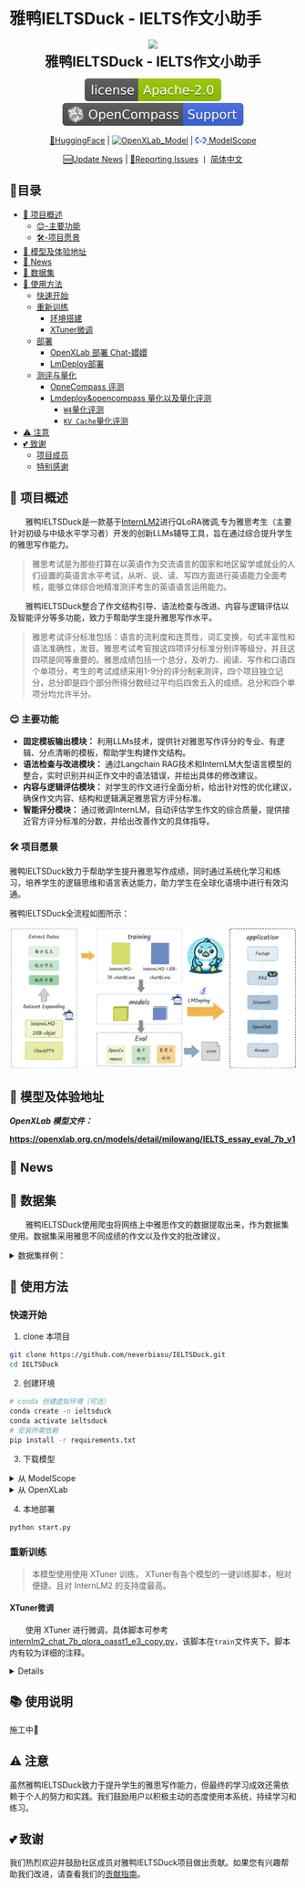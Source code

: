 # 雅鸭IELTSDuck - IELTS作文小助手
<div align="center">


<img src="./ICON.jpg" style="width: 20%">
  <div align="center">
    <b><font size="5">雅鸭IELTSDuck - IELTS作文小助手</font></b>
  </div>


[![license][license-image]][license-url]
[![evaluation][evaluation-image]][evaluation-url]

[🤗HuggingFace]() | [![OpenXLab_Model][OpenXLab_Model-image]][OpenXLab_Model-url] | [<img src="./images/modelscope_logo.png" width="20px" /> ModelScope][ModelScope-url]

[🆕Update News](#-news) | [🤔Reporting Issues][Issues-url] 丨 
 [简体中文](./README.md)

[license-image]: ./images/license.svg
[evaluation-image]: ./images/compass_support.svg
[OpenXLab_Model-image]: https://cdn-static.openxlab.org.cn/header/openxlab_models.svg
[OpenXLab_App-image]: https://cdn-static.openxlab.org.cn/app-center/openxlab_app.svg
[bilibili-image]: https://img.shields.io/badge/AMchat-bilibili-%23fb7299

[license-url]: ./LICENSE
[evaluation-url]: https://github.com/internLM/OpenCompass/
[OpenXLab_Model-url]: https://openxlab.org.cn/models/detail/milowang/IELTS_essay_eval_7b_v1
[OpenXLab_App-url]: https://openxlab.org.cn/apps/detail/BYCJS/Chat_huanhuan
[ModelScope-url]: https://www.modelscope.cn/models/kmno4zx/huanhuan-chat-internlm2-1_8b/summary
[Issues-url]: https://github.com/KMnO4-zx/xlab-huanhuan/issues


</div>

## 📝目录

- [📖 项目概述](#📖-项目概述)
  - [😊-主要功能](#😊-主要功能)
  - [🛠️-项目愿景](#🛠️-项目愿景)
- [🔗 模型及体验地址](#🔗-模型及体验地址)
- [🚀 News](#🚀-news)
- [🧾 数据集](#🧾-数据集)
- [💼 使用方法](#💼-使用方法)
  - [快速开始](#快速开始)
  - [重新训练](#重新训练)
    - [环境搭建](#环境搭建)
    - [XTuner微调](#xtuner微调)
  - [部署](#部署)
      - [OpenXLab 部署 Chat-嬛嬛](#openxlab-部署-chat-嬛嬛)
      - [LmDeploy部署](#lmdeploy部署)
  - [测评与量化](#测评与量化)
      - [OpneCompass 评测](#opnecompass-评测)
      - [Lmdeploy\&opencompass 量化以及量化评测](#lmdeployopencompass-量化以及量化评测)
        - [`W4`量化评测](#w4量化评测)
        - [`KV Cache`量化评测](#kv-cache量化评测)
- [⚠️ 注意](#⚠️-注意)
- [💕 致谢](#💕-致谢)
  - [项目成员](#项目成员)
  - [特别感谢](#特别感谢)



## 📖 项目概述

&emsp;&emsp;雅鸭IELTSDuck是一款基于[InternLM2](https://github.com/InternLM/InternLM.git)进行QLoRA微调,专为雅思考生（主要针对初级与中级水平学习者）开发的创新LLMs辅导工具，旨在通过综合提升学生的雅思写作能力。

> 雅思考试是为那些打算在以英语作为交流语言的国家和地区留学或就业的人们设置的英语言水平考试，从听、说、读、写四方面进行英语能力全面考核，能够立体综合地精准测评考生的英语语言运用能力。


&emsp;&emsp;雅鸭IELTSDuck整合了作文结构引导、语法检查与改进、内容与逻辑评估以及智能评分等多功能，致力于帮助学生提升雅思写作水平。

> 雅思考试评分标准包括：语言的流利度和连贯性，词汇变换，句式丰富性和语法准确性，发音。雅思考试考官按这四项评分标准分别评等级分，并且这四项是同等重要的。雅思成绩包括一个总分，及听力、阅读、写作和口语四个单项分，考生的考试成绩采用1-9分的评分制来测评，四个项目独立记分，总分即是四个部分所得分数经过平均后四舍五入的成绩。总分和四个单项分均允许半分。

### 😊 主要功能

- **固定模板输出模块：** 利用LLMs技术，提供针对雅思写作评分的专业、有逻辑、分点清晰的模板，帮助学生构建作文结构。
- **语法检查与改进模块：** 通过Langchain RAG技术和InternLM大型语言模型的整合，实时识别并纠正作文中的语法错误，并给出具体的修改建议。
- **内容与逻辑评估模块：** 对学生的作文进行全面分析，给出针对性的优化建议，确保作文内容、结构和逻辑满足雅思官方评分标准。
- **智能评分模块：** 通过微调InternLM，自动评估学生作文的综合质量，提供接近官方评分标准的分数，并给出改善作文的具体指导。

### 🛠️ 项目愿景

雅鸭IELTSDuck致力于帮助学生提升雅思写作成绩，同时通过系统化学习和练习，培养学生的逻辑思维和语言表达能力，助力学生在全球化语境中进行有效沟通。

雅鸭IELTSDuck全流程如图所示：

<p align="center">
    <img src="./images/架构.png" alt="alt text">
</p>

## 🔗 模型及体验地址

***OpenXLab 模型文件：***

**https://openxlab.org.cn/models/detail/milowang/IELTS_essay_eval_7b_v1**


## 🚀 News


## 🧾 数据集

&emsp;&emsp;雅鸭IELTSDuck使用爬虫将网络上中雅思作文的数据提取出来，作为数据集使用。数据集采用雅思不同成绩的作文以及作文的批改建议，
<details>
<summary>数据集样例：</summary>

题目
```text

Interview form the basic selection criteria for most large companies. However, some people think that interview is not a reliable method of choosing whom to employ and there are better methods. To what extent to you agree or disagree?	

文章
To agree or disagree with the statement that interviews are the basic filteration criteria is an important issue. Putting the discussion in a wider context, interviews has always been debatable. Even though some people think that there are better methods for employing a resource rather than interviews , I wholeheartedly believe that interview is a good method for recruiting candidates. First I will discuss some arguments supporting my ideas about this statement, after which some aspects against that will be presented.

On the one hand, many people agree with this statement for many noteworthy reasons. The most remarkable is that the recruiters can get an idea about the personalitty and skills of the potential employees .For instance,when the person is asked about any topic and he answers it in a concise and crisp manner,then the recruiter gets to know he is suitable for the job. Another key reason is that if a candidate is asked about case studies then the recruiters can judge the personality traits of that employee and also the ability to think outside the box.

On the other hand, other people disagree with this statement for many reasons. They believe that other modes of recruiting like written tests and group discussions will help understand the mindset in a better manner.Written tests help in evaluating the technical or theoretical knowlege of a person.

Group discussions help in getting a grasp of the conversational skills that he/she possesses.For example,in sales and marketing jobs conversational skills play a major role.

All in all, when all the specific reasons and relevant examples are considered and evaluated, I strongly agree with the idea supporting this statement because its benefits outweigh its drawbacks.	**Task Achievement (6.5)**
- The essay effectively addresses the task and presents a clear stance on the issue of whether interviews are a reliable method of employee selection.
- The ideas presented are relevant to the task and are supported with appropriate arguments and examples.
- The essay covers all aspects of the task, including the advantages and disadvantages of using interviews for hiring.

批改建议
**Coherence and Cohesion (7.0)**
- The essay is well-organized and the transitions between sentences and paragraphs are smooth and logical.
- The use of connecting words and phrases helps maintain a clear progression of ideas.
- The essay follows a logical structure, with an introduction, body paragraphs that present opposing viewpoints, and a conclusion that summarizes the main points.

**Lexical Resource (6.0)**
- The essay uses a range of vocabulary, including some more complex and technical terms related to the topic of employee selection.
- There are some minor inaccuracies in vocabulary usage, such as the use of "personalitty" instead of "personality" and "crisp" instead of "clear."
- The vocabulary is generally appropriate for the given context.

**Grammatical Range and Accuracy (6.5)**
- The essay exhibits a variety of sentence structures, including complex and compound sentences.
- There are some grammatical errors, such as incorrect verb forms (e.g., "helps understand" instead of "helps one understand") and sentence construction (e.g., "For example,in sales and marketing jobs conversational skills play a major role.").
- The use of punctuation is generally correct, but there are some minor errors with commas.

**Overall Band Score: 6.5**
- The essay meets the requirements of the task and presents a clear and well-supported argument.
- The organization and structure of the essay are logical and coherent.
- The use of vocabulary is generally appropriate, but with some minor inaccuracies.
- There are some grammatical errors, but they do not significantly affect the overall quality of the essay.

**Feedback and Additional Comments:**

- **Strengths:** The essay effectively addresses the task, presents a clear stance, and provides relevant arguments and examples. The organization and structure of the essay are also strong.
- **Areas for improvement:** The essay could be improved by addressing the grammatical errors and inaccuracies in vocabulary usage. Additionally, the use of more complex sentence structures and a wider range of vocabulary would enhance the overall quality of the essay.	6.5
```
</details>

## 💼 使用方法
### 快速开始

<!-- ## 微调 -->

1. clone 本项目

```bash
git clone https://github.com/neverbiasu/IELTSDuck.git
cd IELTSDuck
```

2. 创建环境

```bash
# conda 创建虚拟环境（可选）
conda create -n ieltsduck
conda activate ieltsduck
# 安装所需依赖
pip install -r requirements.txt
```

3. 下载模型

<details>
<summary> 从 ModelScope </summary>

参考 [模型的下载](https://www.modelscope.cn/docs/%E6%A8%A1%E5%9E%8B%E7%9A%84%E4%B8%8B%E8%BD%BD) 。

```bash
pip install modelscope
```

```python
from modelscope.hub.snapshot_download import snapshot_download
model_dir = snapshot_download('kmno4zx/huanhuan-chat-internlm2', cache_dir='./')
```

</details>


<details>
<summary> 从 OpenXLab </summary>

参考 [下载模型](https://openxlab.org.cn/docs/models/%E4%B8%8B%E8%BD%BD%E6%A8%A1%E5%9E%8B.html) 。

```bash
pip install openxlab
```

```python
from openxlab.model import download
download(model_repo='BYCJS/huanhuan-chat-internlm2', 
        model_name='huanhuan-chat-internlm2', output='./')
```

</details>

4. 本地部署

```bash
python start.py
```
### 重新训练

>本模型使用使用 XTuner 训练， XTuner有各个模型的一键训练脚本，相对便捷。且对 InternLM2 的支持度最高。

#### XTuner微调
&emsp;&emsp;使用 XTuner 进行微调，具体脚本可参考[internlm2_chat_7b_qlora_oasst1_e3_copy.py](./train/internlm2_chat_7b_qlora_oasst1_e3_copy.py)，该脚本在`train`文件夹下。脚本内有较为详细的注释。

<details>
### 部署
#### OpenXLab 部署 Chat-嬛嬛

&emsp;&emsp;仅需要 Fork 本仓库，然后在 OpenXLab 上创建一个新的项目，将 Fork 的仓库与新建的项目关联，即可在 OpenXLab 上部署 Chat-嬛嬛。

&emsp;&emsp;***OPenXLab Chat嬛嬛  https://openxlab.org.cn/apps/detail/BYCJS/Chat_huanhuan***

![Alt text](images/openxlab.png)

#### LmDeploy部署

- 首先安装LmDeploy

```shell
pip install -U lmdeploy
```

- 然后转换模型为`turbomind`格式

> --dst-path: 可以指定转换后的模型存储位置。

```shell
lmdeploy convert internlm2-chat-7b  要转化的模型地址 --dst-path 转换后的模型地址
```

- LmDeploy Chat 对话

```shell
lmdeploy chat turbomind 转换后的turbomind模型地址
```
### 测评与量化
#### OpneCompass 评测

- 安装 OpenCompass

```shell
git clone https://github.com/open-compass/opencompass
cd opencompass
pip install -e .
```

- 下载解压数据集

```shell
cp /share/temp/datasets/OpenCompassData-core-20231110.zip /root/opencompass/
unzip OpenCompassData-core-20231110.zip
```

- 评测启动！

```shell
python run.py \
    --datasets ceval_gen \
    --hf-path /root/model/huanhuan/kmno4zx/huanhuan-chat-internlm2 \
    --tokenizer-path /root/model/huanhuan/kmno4zx/huanhuan-chat-internlm2 \
    --tokenizer-kwargs padding_side='left' truncation='left'     trust_remote_code=True \
    --model-kwargs device_map='auto' trust_remote_code=True \
    --max-seq-len 2048 \
    --max-out-len 16 \
    --batch-size 2  \
    --num-gpus 1 \
    --debug
```

#### Lmdeploy&opencompass 量化以及量化评测  
##### `W4`量化评测  

- `W4`量化
```shell
lmdeploy lite auto_awq 要量化的模型地址 --work-dir 量化后的模型地址
```
- 转化为`TurbMind`
```shell
lmdeploy convert internlm2-chat-7b 量化后的模型地址  --model-format awq --group-size 128 --dst-path 转换后的模型地址
```
- 评测`config`编写  
```python
from mmengine.config import read_base
from opencompass.models.turbomind import TurboMindModel

with read_base():
 # choose a list of datasets   
 from .datasets.ceval.ceval_gen import ceval_datasets 
 # and output the results in a choosen format
#  from .summarizers.medium import summarizer

datasets = [*ceval_datasets]

internlm2_chat_7b = dict(
     type=TurboMindModel,
     abbr='internlm2-chat-7b-turbomind',
     path='转换后的模型地址',
     engine_config=dict(session_len=512,
         max_batch_size=2,
         rope_scaling_factor=1.0),
     gen_config=dict(top_k=1,
         top_p=0.8,
         temperature=1.0,
         max_new_tokens=100),
     max_out_len=100,
     max_seq_len=512,
     batch_size=2,
     concurrency=1,
     #  meta_template=internlm_meta_template,
     run_cfg=dict(num_gpus=1, num_procs=1),
)
models = [internlm2_chat_7b]

```
- 评测启动！
```shell
python run.py configs/eval_turbomind.py -w 指定结果保存路径
```
##### `KV Cache`量化评测 
- 转换为`TurbMind`
```shell
lmdeploy convert internlm2-chat-7b  模型路径 --dst-path 转换后模型路径
```
- 计算与获得量化参数
```shell
# 计算
lmdeploy lite calibrate 模型路径 --calib-dataset 'ptb' --calib-samples 128 --calib-seqlen 2048 --work-dir 参数保存路径
# 获取量化参数
lmdeploy lite kv_qparams 参数保存路径 转换后模型路径/triton_models/weights/ --num-tp 1
```
- 更改`quant_policy`改成`4`,更改上述`config`里面的路径
- 评测启动！
```shell
python run.py configs/eval_turbomind.py -w 结果保存路径
```
结果文件可在同目录文件[results](./results)中获取

</details>

## 📚 使用说明

施工中🚧

## ⚠️ 注意

虽然雅鸭IELTSDuck致力于提升学生的雅思写作能力，但最终的学习成效还需依赖于个人的努力和实践。我们鼓励用户以积极主动的态度使用本系统，持续学习和练习。

## 💕 致谢

我们热烈欢迎并鼓励社区成员对雅鸭IELTSDuck项目做出贡献。如果您有兴趣帮助我们改进，请查看我们的[贡献指南](链接到贡献指南)。

